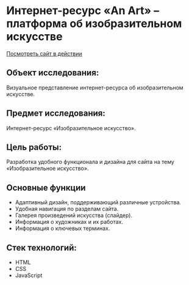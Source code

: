 # Интернет-ресурс «An Art» – платформа об изобразительном искусстве
[Посмотреть сайт в действии](Curs.html)

## Объект исследования:
Визуальное представление интернет-ресурса об 
изобразительном искусстве. 
## Предмет исследования:
Интернет-ресурс «Изобразительное искусство». 
## Цель работы:
Разработка удобного функционала и дизайна для сайта на тему «Изобразительное искусство». 

## Основные функции
- Адаптивный дизайн, поддерживающий различные устройства.
- Удобная навигация по разделам сайта.
- Галерея произведений искусства (слайдер).
- Информация о художниках и их работах.
- Информация о ключевых терминах.

## Стек технологий:
- HTML
- CSS
- JavaScript
